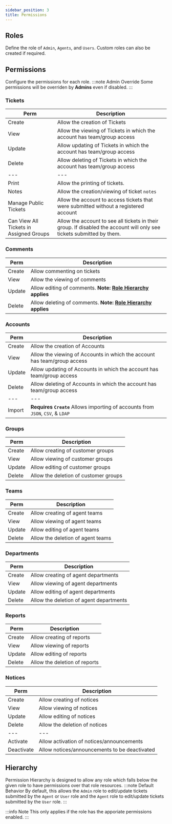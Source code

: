 ```yaml
--- 
sidebar_position: 3
title: Permissions
---
```


## Roles
Define the role of `Admin`, `Agents`, and `Users`. Custom roles can also be created if required.

## Permissions
Configure the permissions for each role. 
:::note Admin Override
Some permissions will be overriden by **Admins** even if disabled.
:::

### Tickets
| Perm | Description |
| --- | --- |
| Create | Allow the creation of Tickets |
| View | Allow the viewing of Tickets in which the account has team/group access |
| Update | Allow updating of Tickets in which the account has team/group access  |
| Delete | Allow deleting of Tickets in which the account has team/group access  | 
| --- | --- |
| Print | Allow the printing of tickets. |
| Notes | Allow the creation/viewing of ticket `notes` |
| Manage Public Tickets | Allow the account to access tickets that were submitted without a registered account |
| Can View All Tickets in Assigned Groups | Allow the account to see all tickets in their group. If disabled the account will only see tickets submitted by them.

### Comments
| Perm | Description |
| --- | --- |
| Create | Allow commenting on tickets |
| View | Allow the viewing of comments |
| Update | Allow editing of comments. **Note: [Role Hierarchy](#hierarchy) applies**  |
| Delete | Allow deleting of comments. **Note: [Role Hierarchy](#hierarchy) applies**  | 

### Accounts
| Perm | Description |
| --- | --- |
| Create | Allow the creation of Accounts |
| View | Allow the viewing of Accounts in which the account has team/group access |
| Update | Allow updating of Accounts in which the account has team/group access  |
| Delete | Allow deleting of Accounts in which the account has team/group access  | 
| --- | --- |
| Import | **Requires `Create`** Allows importing of accounts from `JSON`, `CSV`, & `LDAP` |

### Groups
| Perm | Description |
| --- | --- |
| Create | Allow creating of customer groups |
| View | Allow viewing of customer groups |
| Update | Allow editing of customer groups  |
| Delete | Allow the deletion of customer groups  | 

### Teams
| Perm | Description |   
| --- | --- |
| Create | Allow creating of agent teams |
| View | Allow viewing of agent teams |
| Update | Allow editing of agent teams  |
| Delete | Allow the deletion of agent teams  | 

### Departments
| Perm | Description |
| --- | --- |
| Create | Allow creating of agent departments |
| View | Allow viewing of agent departments |
| Update | Allow editing of agent departments  |
| Delete | Allow the deletion of agent departments  | 

### Reports
| Perm | Description | 
| --- | --- |
| Create | Allow creating of reports |
| View | Allow viewing of reports |
| Update | Allow editing of reports  |
| Delete | Allow the deletion of reports  | 

### Notices
| Perm | Description |
| --- | --- |
| Create | Allow creating of notices |
| View | Allow viewing of notices |
| Update | Allow editing of notices  |
| Delete | Allow the deletion of notices  | 
| --- | --- |
| Activate | Allow activation of notices/announcements |
| Deactivate | Allow notices/announcements to be deactivated |

## Hierarchy
Permission Hierarchy is designed to allow any role which falls below the given role to have permissions over that role resources. 
:::note Default Behavior
By default, this allows the `Admin` role to edit/update tickets submitted by the `Agent` or `User` role and the `Agent` role to edit/update tickets submitted by the `User` role.
:::

:::info Note
This only applies if the role has the apporiate permissions enabled.
:::
